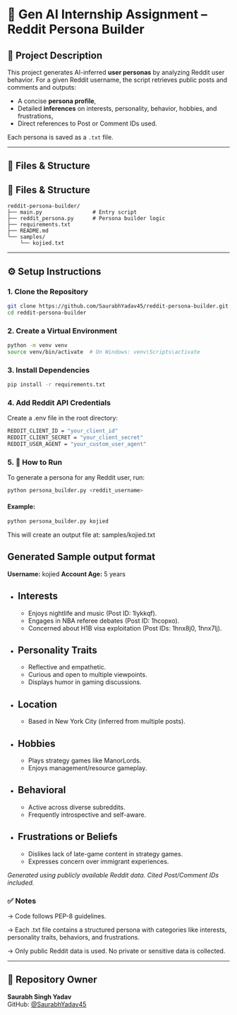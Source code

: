 # 🤖 Gen AI Internship Assignment – Reddit Persona Builder

## 📝 Project Description

This project generates AI-inferred **user personas** by analyzing Reddit user behavior. For a given Reddit username, the script retrieves public posts and comments and outputs:
- A concise **persona profile**,
- Detailed **inferences** on interests, personality, behavior, hobbies, and frustrations,
- Direct references to Post or Comment IDs used.

Each persona is saved as a `.txt` file.

---

## 📁 Files & Structure
## 📁 Files & Structure

```text
reddit-persona-builder/
├── main.py                # Entry script
├── reddit_persona.py      # Persona builder logic
├── requirements.txt
├── README.md
└── samples/
    └── kojied.txt
```

---

## ⚙️ Setup Instructions

### 1. Clone the Repository
```bash
git clone https://github.com/SaurabhYadav45/reddit-persona-builder.git
cd reddit-persona-builder

```
### 2. Create a Virtual Environment
```bash
python -m venv venv
source venv/bin/activate  # On Windows: venv\Scripts\activate
```

### 3. Install Dependencies
```bash
pip install -r requirements.txt
```

### 4. Add Reddit API Credentials

Create a .env file in the root directory:
```bash
REDDIT_CLIENT_ID = "your_client_id"
REDDIT_CLIENT_SECRET = "your_client_secret"
REDDIT_USER_AGENT = "your_custom_user_agent"
```

### 5. 🚀 How to Run
To generate a persona for any Reddit user, run:
```bash
python persona_builder.py <reddit_username>
```

#### Example:
```bash
python persona_builder.py kojied
```
This will create an output file at:
samples/kojied.txt


## Generated Sample output format

**Username:** kojied
**Account Age:** 5 years

- ## Interests
  - Enjoys nightlife and music (Post ID: 1lykkqf).
  - Engages in NBA referee debates (Post ID: 1hcopxo).
  - Concerned about H1B visa exploitation (Post IDs: 1hnx8j0, 1hnx7lj).

- ## Personality Traits
  - Reflective and empathetic.
  - Curious and open to multiple viewpoints.
  - Displays humor in gaming discussions.

- ## Location
  - Based in New York City (inferred from multiple posts).

- ## Hobbies
  - Plays strategy games like ManorLords.
  - Enjoys management/resource gameplay.

- ## Behavioral
  - Active across diverse subreddits.
  - Frequently introspective and self-aware.

- ## Frustrations or Beliefs
  - Dislikes lack of late-game content in strategy games.
  - Expresses concern over immigrant experiences.

*Generated using publicly available Reddit data. Cited Post/Comment IDs included.*


### ✅ Notes
-> Code follows PEP-8 guidelines.

-> Each .txt file contains a structured persona with categories like interests, personality traits, behaviors, and frustrations.

-> Only public Reddit data is used. No private or sensitive data is collected.

---

## 👤 Repository Owner

**Saurabh Singh Yadav**  
GitHub: [@SaurabhYadav45](https://github.com/SaurabhYadav45)  


